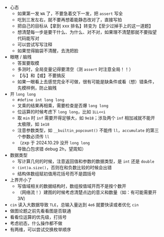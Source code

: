 - 心态
	- 如果第一发 `WA` 了，不要急着交下一发，把 `assert` 写全
	- 吃到三发左右，就不要再想着能静态改对了，直接写拍
	- 把自己的目标从【拿到 xxx 排名】转变为【至少过掉手上的这一道题】
	- 想清楚每一步是要干什么、为什么、对不对，如果理不清楚那就不要指望代码能写对
	- 可以尝试写写注释
	- 如果觉得脑袋不清醒，去洗把脸
- 眼瞎 / 脑残
	- 答案要取模
	- 多测时，全局变量记得要清空（测 `assert` 时注意全局！！）
	- 【与】和【或】不要搞反
	- 如果一眼看上去感觉完全不可做，很有可能是缺条件或看（想）错条件，先模样例，防止脑残
- 开 `long long`
	- `#define int long long`
	- 叉乘的结果再相乘，需要检查是否爆 `long long`
	- 位运算的时候考虑下 `long long`，比如 `1LL<<i`
	- 取 `min` 时 `inf` 需要开得足够大，如 `9e18`；涉及两个 `inf` 相加减就不能开太极限，如 `1e18`
	- 注意参数类型，如 `__builtin_popcount()` 不能传 `ll`，`accumulate` 的第三个参数必须传 `ll`
	- （zxp 于 2024.10.29 没开 `long long` 导致凸包求错 debug 2h，望周知）
- 数据类型
	- 写计算几何的时候，注意返回值和参数的数据类型，是 `int` 还是 `double`
	- `(int)a.size()`，否则在和负数比较的时候会出错
	- 结构体数组赋初值用花括号而不是圆括号
- 上界开小了
	- 写值域相关的数据结构时，数组按值域开而不是按个数开
	- （网络流！）建图的时候考虑清楚点边的意义和数量（如：有可能需要开 $3N$）
- `cin` 读入大数据导致 `TLE`，总输入量达到 `4e6` 就要快读或者优化 `cin`
- 做图论题之前先看看图是否联通
- 看看位运算的优先级，打括号
- 考虑初态，什么操作都不做
- 有两维，可以尝试交换枚举顺序
